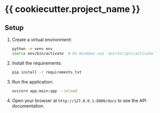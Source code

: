 # {{ cookiecutter.project_name }}

## Setup

1. Create a virtual environment:
    ```bash
    python -m venv env
    source env/bin/activate  # On Windows use `env\Scripts\activate`
    ```

2. Install the requirements:
    ```bash
    pip install -r requirements.txt
    ```

3. Run the application:
    ```bash
    uvicorn app.main:app --reload
    ```

4. Open your browser at `http://127.0.0.1:8000/docs` to see the API documentation.
